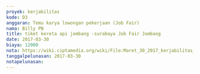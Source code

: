 ```yaml
---
proyek: kerjabilitas
kode: D3
anggaran: Temu karya lowongan pekerjaan (Job Fair)
nama: Billy PN
title: tiket kereta api jombang -surabaya Job Fair Jombang
date: 2017-03-30
biaya: 12000
nota: https://wiki.ciptamedia.org/wiki/File:Maret_30_2017_kerjabilitas_D3_tiket_pulang_jombang_surabaya_billy.jpg
tanggalpelunasan: 2017-03-30
notapelunasan:
---
```


